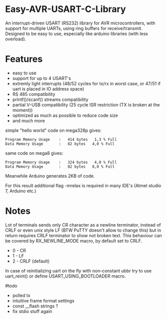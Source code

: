 # Easy-AVR-USART-C-Library
An interrupt-driven USART (RS232) library for AVR microcontrollers, with support for multiple UARTs, using ring
buffers for receive/transmit. Designed to be easy to use, especially like arduino libraries (with less overload).

# Features
- easy to use
- support for up to 4 USART's
- extremly light interrupts (48/52 cycles for tx/rx in worst case, or 47/51 if uart is placed in IO address space)
- RS 485 compatibility
- printf()/scanf() streams compatibility
- partial V-USB compatibility (25 cycle ISR restriction (TX is broken at the moment))
- optimized as much as possible to reduce code size
- and much more

simple "hello world" code on mega328p gives:

	Program Memory Usage 	:	414 bytes   1,3 % Full
	Data Memory Usage 		:	82 bytes   4,0 % Full

same code on mega8 gives:

	Program Memory Usage 	:	324 bytes   4,0 % Full
	Data Memory Usage 		:	82 bytes   8,0 % Full

Meanwhile Arduino generates 2KB of code.

For this result additional flag -mrelax is required in many IDE's (Atmel studio 7, Arduino etc.)

# Notes
Lot of terminals sends only CR character as a newline terminator, instead of CRLF or even unix style LF
(BTW PuTTY doesn't allow to change this) but in return requires CRLF terminator to show not broken text.
This behaviour can be covered by RX_NEWLINE_MODE macro, by default set to CRLF.

- 0 - CR
- 1 - LF
- 2 - CRLF (default)

In case of reinitializing uart on the fly with non-constant ubbr try to use uart_reint() or define USART_USING_BOOTLOADER macro.



#todo
- polled tx
- intuitive frame format settings
- const __flash strings ?
- fix stdio stuff again